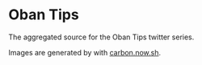 # Oban Tips

The aggregated source for the Oban Tips twitter series.

Images are generated by with [carbon.now.sh](https://carbon.now.sh).
